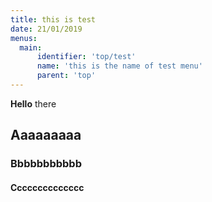 ```yaml
---
title: this is test
date: 21/01/2019
menus:
  main:
      identifier: 'top/test'
      name: 'this is the name of test menu'
      parent: 'top'
---
```


**Hello** there

## Aaaaaaaaa

### Bbbbbbbbbbb

#### Cccccccccccccc



